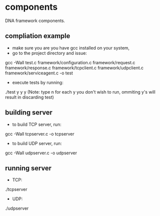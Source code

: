# components
DNA framework components.

## compliation example
- make sure you are you have gcc installed on your system,
- go to the project directory and issue:

gcc -Wall test.c framework/configuration.c framework/request.c framework/response.c framework/tcpclient.c framework/udpclient.c framework/serviceagent.c -o test

- execute tests by running:

./test y y y
(Note: type n for each y you don't wish to run, ommiting y's will result in discarding test)


## building server
- to build TCP server, run:

gcc -Wall tcpserver.c -o tcpserver
- to build UDP server, run:

gcc -Wall udpserver.c -o udpserver
## running server
- TCP:

./tcpserver
- UDP:

./udpserver
